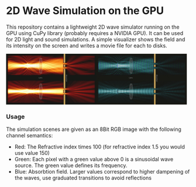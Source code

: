 # 2D Wave Simulation on the GPU

This repository contains a lightweight 2D wave simulator running on the GPU using CuPy library (probably requires a NVIDIA GPU). It can be used for 2D light and sound simulations.
A simple visualizer shows the field and its intensity on the screen and writes a movie file for each to disks. 

<div style="display: flex;">
    <img src="images/example1.jpg" alt="Example Image 1" width="49%">
    <img src="images/example2.jpg" alt="Example Image 2" width="49%">
</div>

### Usage ###

The simulation scenes are given as an 8Bit RGB image with the following channel semantics:
* Red:   The Refractive index times 100 (for refractive index 1.5 you would use value 150)
* Green: Each pixel with a green value above 0 is a sinusoidal wave source. The green value defines its frequency.
* Blue:  Absorbtion field. Larger values correspond to higher dampening of the waves, use graduated transitions to avoid reflections



